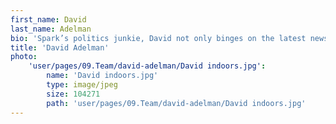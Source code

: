 ```yaml
---
first_name: David
last_name: Adelman
bio: 'Spark’s politics junkie, David not only binges on the latest news from Washington, Westminster or Windhoek but uses it to identify the key issues clients can respond to and lead on. When not glued to all-night election or referendum results, he is usually found delving into the background of politics, chemistry, technology or any other subject to find more information to flesh out clients’ stories. Spark’s only employee in another country, David fled London for sunny Glasgow in 2016 and has been enjoying the tropical lifestyle ever since. '
title: 'David Adelman'
photo:
    'user/pages/09.Team/david-adelman/David indoors.jpg':
        name: 'David indoors.jpg'
        type: image/jpeg
        size: 104271
        path: 'user/pages/09.Team/david-adelman/David indoors.jpg'
---
```


